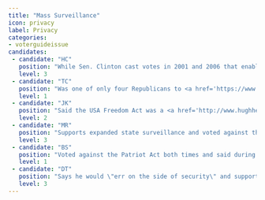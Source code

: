 ```yaml
---
title: "Mass Surveillance"
icon: privacy
label: Privacy
categories:
- voterguideissue
candidates:
 - candidate: "HC"
   position: "While Sen. Clinton cast votes in 2001 and 2006 that enabled NSA mass surveillance, candidate Clinton has <a href='https://youtu.be/hFA_vIsHJgI' target='_blank'>called on the NSA to be more transparent. "
   level: 3
 - candidate: "TC"
   position: "Was one of only four Republicans to <a href='https://www.tedcruz.org/l/freedom-act/' target='_blank'>sponsor the USA Freedom Act</a>, which reined in some of the government’s mass surveillance powers. "
   level: 1
 - candidate: "JK"
   position: "Said the USA Freedom Act was a <a href='http://www.hughhewitt.com/ohio-governor-john-kasich-on-patriot-actusa-freedom-act-and-education-reform/' target='_blank'>\"step forward\"</a> but is vague about how he'd restrain the NSA and other agencies that engage in mass surveillance. "
   level: 2
 - candidate: "MR"
   position: "Supports expanded state surveillance and voted against the USA Freedom Act. \"The U.S. cannot afford to ignore another lesson of 9/11 and curtail intelligence-gathering capabilities.\" "
   level: 3
 - candidate: "BS"
   position: "Voted against the Patriot Act both times and said during a debate that he would \"absolutely\" end sweeping NSA surveillance. "
   level: 1
 - candidate: "DT"
   position: "Says he would \"err on the side of security\" and support maintaining the Patriot Act and continuing mass surveillance."
   level: 3
---
```

